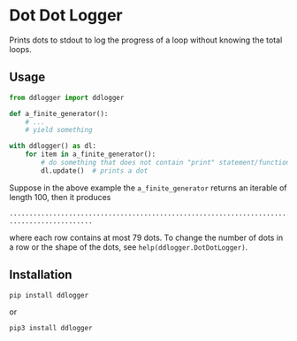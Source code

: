 # Dot Dot Logger

Prints dots to stdout to log the progress of a loop without knowing the total loops.

## Usage

```python
from ddlogger import ddlogger

def a_finite_generator():
    # ...
    # yield something

with ddlogger() as dl:
    for item in a_finite_generator():
        # do something that does not contain "print" statement/function
        dl.update()  # prints a dot
```

Suppose in the above example the `a_finite_generator` returns an iterable of length 100, then it produces

	...............................................................................
	.....................

where each row contains at most 79 dots. To change the number of dots in a row or the shape of the dots, see `help(ddlogger.DotDotLogger)`.

## Installation

```bash
pip install ddlogger
```

or

```bash
pip3 install ddlogger
```
